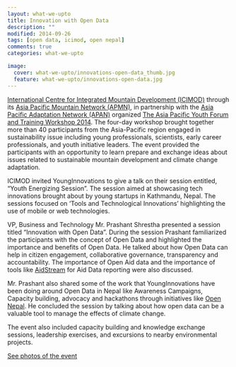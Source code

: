 ```yaml
---
layout: what-we-upto 
title: Innovation with Open Data
description: ""
modified: 2014-09-26
tags: [open data, icimod, open nepal]
comments: true
categories: what-we-upto

image:
  cover: what-we-upto/innovations-open-data_thumb.jpg
  feature: what-we-upto/innovations-open-data.jpg
---
```


[International Centre for Integrated Mountain Development (ICIMOD)](http://icimod.org) through its [Asia Pacific Mountain Network (APMN)](http://www.icimod.org/?q=1522), in partnership with the [Asia Pacific Adaptation Network (APAN)](http://www.apan-gan.net) organized [The Asia Pacific Youth Forum and Training Workshop 2014](http://www.icimod.org/apyf2014). The four-day workshop brought together more than 40 participants from the Asia-Pacific region engaged in sustainability issue including young professionals, scientists, early career professionals, and youth initiative leaders.  The event provided the participants with an opportunity to learn prepare and exchange ideas about issues related to sustainable mountain development and climate change adaptation.

ICIMOD invited YoungInnovations to give a talk on their session entitled, “Youth Energizing Session”. The session aimed at showcasing tech innovations brought about by young startups in Kathmandu, Nepal. The sessions focused on ‘Tools and Technological Innovations’ highlighting the use of mobile or web technologies.

VP, Business and Technology Mr. Prashant Shrestha presented a session titled “Innovation with Open Data”. During the session Prashant familiarized the participants with the concept of Open Data and highlighted the importance and benefits of Open Data. He talked about how Open Data can help in citizen engagement, collaborative governance, transparency and accountability. The importance of Open Aid data and the importance of tools like [AidStream](http://aidstream.org) for Aid Data reporting were also discussed.

Mr. Prashant also shared some of the work that YoungInnovations have been doing around Open Data in Nepal like Awareness Campaigns, Capacity building, advocacy and hackathons through initiatives like [Open Nepal](http://opennepal.net). He concluded the session by talking about how open data can be a valuable tool to manage the effects of climate change.

The event also included capacity building and knowledge exchange sessions, leadership exercises, and excursions to nearby environmental projects.

[See photos of the event](https://www.flickr.com/photos/127267759@N06/sets/72157647957249211/)